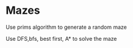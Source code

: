 # Mazes

Use prims algorithm to generate a random maze

Use DFS,bfs, best first, A* to solve the maze
